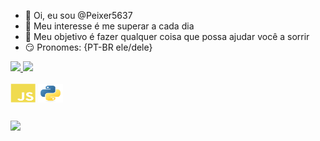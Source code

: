 - 👋 Oi, eu sou @Peixer5637
- 💞️ Meu interesse é me superar a cada dia
- 🎯 Meu objetivo é fazer qualquer coisa que possa ajudar você a sorrir
- 😏 Pronomes: {PT-BR ele/dele}

<div>
  <a href="https://github.com/Peixer5637">
    <img height="150em" src="https://github-readme-stats.vercel.app/api?username=Peixer5637&show_icons=true&theme=tokyonight&include_all_commits=true&count_private=true"/>
    <img height="150em" src="https://github-readme-stats.vercel.app/api/top-langs/?username=Peixer5637&layout=compact&langs_count=16&theme=tokyonight"/>
  </a>
</div>

<div style="display: inline_block"><br>
  <img align="center" alt="Peixer-Js" height="30" width="40" src="https://raw.githubusercontent.com/devicons/devicon/master/icons/javascript/javascript-plain.svg">
  <img align="center" alt="Peixer-Python" height="30" width="40" src="https://raw.githubusercontent.com/devicons/devicon/master/icons/python/python-original.svg">
</div>

##

<div>    
  <a href="https://www.linkedin.com/in/gabrielpeixer/" target="_blank">
    <img src="https://img.shields.io/badge/-LinkedIn-%230077B5?style=for-the-badge&logo=linkedin&logoColor=white" target="_blank">
  </a>
</div>
